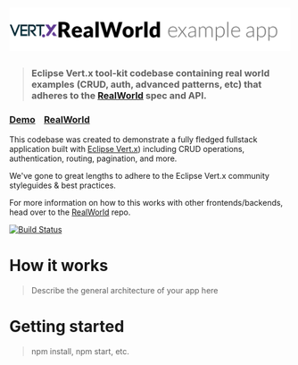 # ![RealWorld Example App](vertx-logo.png)

> ### Eclipse Vert.x tool-kit codebase containing real world examples (CRUD, auth, advanced patterns, etc) that adheres to the [RealWorld](https://github.com/gothinkster/realworld) spec and API.


### [Demo](https://github.com/gothinkster/realworld)&nbsp;&nbsp;&nbsp;&nbsp;[RealWorld](https://github.com/gothinkster/realworld)


This codebase was created to demonstrate a fully fledged fullstack application built with [Eclipse Vert.x](https://vertx.io/)) including CRUD operations, authentication, routing, pagination, and more.

We've gone to great lengths to adhere to the Eclipse Vert.x community styleguides & best practices.

For more information on how to this works with other frontends/backends, head over to the [RealWorld](https://github.com/gothinkster/realworld) repo.

[![Build Status](https://travis-ci.org/diegocamara/vertx-springboot-realworld-example-app.svg?branch=master)](https://travis-ci.org/diegocamara/vertx-springboot-realworld-example-app)

# How it works

> Describe the general architecture of your app here

# Getting started

> npm install, npm start, etc.

